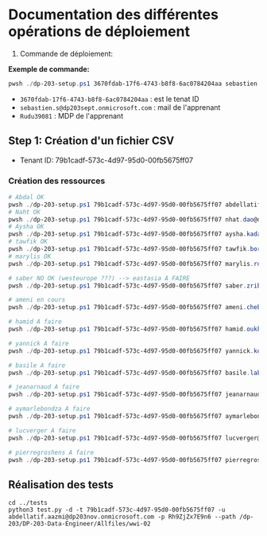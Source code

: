 # Documentation des différentes opérations de déploiement

1. Commande de déploiement:

**Exemple de commande:**
``` powershell
pwsh ./dp-203-setup.ps1 3670fdab-17f6-4743-b8f8-6ac0784204aa sebastien.s@dp203sept.onmicrosoft.com Rudu39081
```

* `3670fdab-17f6-4743-b8f8-6ac0784204aa` : est le tenat ID
* `sebastien.s@dp203sept.onmicrosoft.com` : mail de l'apprenant
* `Rudu39081` : MDP de l'apprenant

## Step 1: Création d'un fichier CSV

* Tenant ID: 79b1cadf-573c-4d97-95d0-00fb5675ff07

### Création des ressources

``` powershell
# Abdal OK
pwsh ./dp-203-setup.ps1 79b1cadf-573c-4d97-95d0-00fb5675ff07 abdellatif.aazmi@dp203nov.onmicrosoft.com Rh9ZjZx7E9n6
# Naht OK
pwsh ./dp-203-setup.ps1 79b1cadf-573c-4d97-95d0-00fb5675ff07 nhat.dao@dp203nov.onmicrosoft.com T8iL7iq6M6aM
# Aysha OK
pwsh ./dp-203-setup.ps1 79b1cadf-573c-4d97-95d0-00fb5675ff07 aysha.kadaikar@dp203nov.onmicrosoft.com fVmR26LJ32bk
# tawfik OK
pwsh ./dp-203-setup.ps1 79b1cadf-573c-4d97-95d0-00fb5675ff07 tawfik.borji@dp203nov.onmicrosoft.com Mc8JGN4hg44g
# marylis OK
pwsh ./dp-203-setup.ps1 79b1cadf-573c-4d97-95d0-00fb5675ff07 marylis.rubrice@dp203nov.onmicrosoft.com 3m6VK2vNWg4e

# saber NO OK (westeurope ???) --> eastasia A FAIRE
pwsh ./dp-203-setup.ps1 79b1cadf-573c-4d97-95d0-00fb5675ff07 saber.zribi@dp203nov.onmicrosoft.com T7jkaBgDX328

# ameni en cours
pwsh ./dp-203-setup.ps1 79b1cadf-573c-4d97-95d0-00fb5675ff07 ameni.chebbi@dp203nov.onmicrosoft.com u2d99F7dzCLL

# hamid A faire
pwsh ./dp-203-setup.ps1 79b1cadf-573c-4d97-95d0-00fb5675ff07 hamid.oukka@dp203nov.onmicrosoft.com G8v7q2Q5UdAd

# yannick A faire
pwsh ./dp-203-setup.ps1 79b1cadf-573c-4d97-95d0-00fb5675ff07 yannick.koblan@dp203nov.onmicrosoft.com VD3c8G7Aqe6y

# basile A faire
pwsh ./dp-203-setup.ps1 79b1cadf-573c-4d97-95d0-00fb5675ff07 basile.labat@dp203nov.onmicrosoft.com TeY7Zvq2qL89

# jeanarnaud A faire
pwsh ./dp-203-setup.ps1 79b1cadf-573c-4d97-95d0-00fb5675ff07 jeanarnaud.bayiha@dp203nov.onmicrosoft.com 66s3tTd3ReAT

# aymarlebondza A faire
pwsh ./dp-203-setup.ps1 79b1cadf-573c-4d97-95d0-00fb5675ff07 aymarlebondza@dp203nov.onmicrosoft.com 2P6Tbq3xZF6r

# lucverger A faire
pwsh ./dp-203-setup.ps1 79b1cadf-573c-4d97-95d0-00fb5675ff07 lucverger@dp203nov.onmicrosoft.com Lvb63wY53dJY

# pierregroshens A faire
pwsh ./dp-203-setup.ps1 79b1cadf-573c-4d97-95d0-00fb5675ff07 pierregroshens@dp203nov.onmicrosoft.com NGj5z9U88fnS
```


## Réalisation des tests
```shell
cd ../tests
python3 test.py -d -t 79b1cadf-573c-4d97-95d0-00fb5675ff07 -u abdellatif.aazmi@dp203nov.onmicrosoft.com -p Rh9ZjZx7E9n6 --path /dp-203/DP-203-Data-Engineer/Allfiles/wwi-02
```